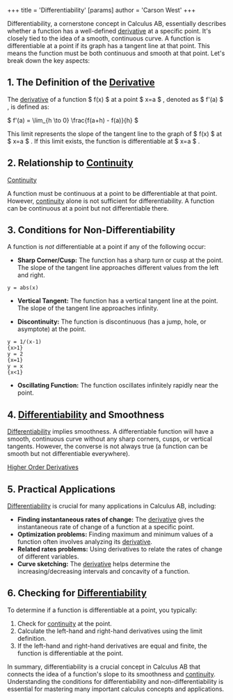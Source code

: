 +++
 title = 'Differentiability'
[params]
	author = 'Carson West'
+++

Differentiability, a cornerstone concept in Calculus AB, essentially describes whether a function has a well-defined [derivative](./../derivative/) at a specific point.  It's closely tied to the idea of a smooth, continuous curve.  A function is differentiable at a point if its graph has a tangent line at that point.  This means the function must be both continuous and smooth at that point. Let's break down the key aspects:


## 1. The Definition of the [Derivative](./../derivative/)

The [derivative](./../derivative/) of a function  $ f(x) $  at a point  $ x=a $ , denoted as  $ f'(a) $ , is defined as:

 $ f'(a) = \lim_{h \to 0} \frac{f(a+h) - f(a)}{h} $ 

This limit represents the slope of the tangent line to the graph of  $ f(x) $  at  $ x=a $ .  If this limit exists, the function is differentiable at  $ x=a $ .


## 2.  Relationship to [Continuity](./../continuity/)

[Continuity](./../continuity/)

A function must be continuous at a point to be differentiable at that point. However, [continuity](./../continuity/) alone is not sufficient for differentiability.  A function can be continuous at a point but not differentiable there.


## 3. Conditions for Non-Differentiability

A function is *not* differentiable at a point if any of the following occur:

* **Sharp Corner/Cusp:** The function has a sharp turn or cusp at the point.  The slope of the tangent line approaches different values from the left and right.

```desmos-graph
y = abs(x)
```

* **Vertical Tangent:** The function has a vertical tangent line at the point. The slope of the tangent line approaches infinity.

* **Discontinuity:** The function is discontinuous (has a jump, hole, or asymptote) at the point.

```desmos-graph
y = 1/(x-1)
{x>1}
y = 2
{x=1}
y = x
{x<1}
```

* **Oscillating Function:** The function oscillates infinitely rapidly near the point.


## 4.  [Differentiability](./../differentiability/) and Smoothness
 [Differentiability](./../differentiability/) implies smoothness.  A differentiable function will have a smooth, continuous curve without any sharp corners, cusps, or vertical tangents. However, the converse is not always true (a function can be smooth but not differentiable everywhere).

[Higher Order Derivatives](./../higher-order-derivatives/)


## 5.  Practical Applications
 [Differentiability](./../differentiability/) is crucial for many applications in Calculus AB, including:

* **Finding instantaneous rates of change:** The [derivative](./../derivative/) gives the instantaneous rate of change of a function at a specific point.
* **Optimization problems:** Finding maximum and minimum values of a function often involves analyzing its [derivative](./../derivative/).
* **Related rates problems:**  Using derivatives to relate the rates of change of different variables.
* **Curve sketching:**  The [derivative](./../derivative/) helps determine the increasing/decreasing intervals and concavity of a function.


## 6.  Checking for [Differentiability](./../differentiability/) 
To determine if a function is differentiable at a point, you typically:

1. Check for [continuity](./../continuity/) at the point.
2. Calculate the left-hand and right-hand derivatives using the limit definition.
3. If the left-hand and right-hand derivatives are equal and finite, the function is differentiable at the point.


In summary, differentiability is a crucial concept in Calculus AB that connects the idea of a function's slope to its smoothness and [continuity](./../continuity/). Understanding the conditions for differentiability and non-differentiability is essential for mastering many important calculus concepts and applications.
